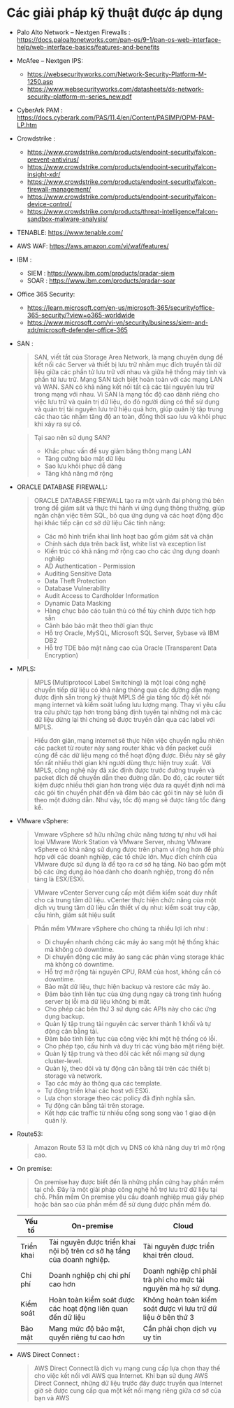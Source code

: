 # Các giải pháp kỹ thuật được áp dụng

- Palo Alto Network – Nextgen Firewalls : https://docs.paloaltonetworks.com/pan-os/9-1/pan-os-web-interface-help/web-interface-basics/features-and-benefits
- McAfee – Nextgen IPS:
    - https://websecurityworks.com/Network-Security-Platform-M-1250.asp
    - https://www.websecurityworks.com/datasheets/ds-network-security-platform-m-series_new.pdf 
- CyberArk PAM : https://docs.cyberark.com/PAS/11.4/en/Content/PASIMP/OPM-PAM-LP.htm
- Crowdstrike : 
    - https://www.crowdstrike.com/products/endpoint-security/falcon-prevent-antivirus/ 
    - https://www.crowdstrike.com/products/endpoint-security/falcon-insight-xdr/ 
    - https://www.crowdstrike.com/products/endpoint-security/falcon-firewall-management/ 
    - https://www.crowdstrike.com/products/endpoint-security/falcon-device-control/ 
    - https://www.crowdstrike.com/products/threat-intelligence/falcon-sandbox-malware-analysis/ 

- TENABLE: https://www.tenable.com/ 
- AWS WAF: https://aws.amazon.com/vi/waf/features/
- IBM : 
    - SIEM : https://www.ibm.com/products/qradar-siem
    - SOAR : https://www.ibm.com/products/qradar-soar 
- Office 365 Security: 
    - https://learn.microsoft.com/en-us/microsoft-365/security/office-365-security/?view=o365-worldwide
    - https://www.microsoft.com/vi-vn/security/business/siem-and-xdr/microsoft-defender-office-365
- SAN : 
    > SAN, viết tắt của Storage Area Network, là mạng chuyên dụng để kết nối các Server và thiết bị lưu trữ nhằm mục đích truyền tải dữ liệu giữa các phần tử lưu trữ với nhau và giữa hệ thống máy tính và phần tử lưu trữ. 
    > Mạng SAN tách biệt hoàn toàn với các mạng LAN và WAN. SAN có khả năng kết nối tất cả các tài nguyên lưu trữ trong mạng với nhau. Vì SAN là mạng tốc độ cao dành riêng cho việc lưu trữ và quản trị dữ liệu, do đó người dùng có thể sử dụng và quản trị tài nguyên lưu trữ hiệu quả hơn, giúp quản lý tập trung các thao tác nhằm tăng độ an toàn, đồng thời sao lưu và khôi phục khi xảy ra sự cố. 

    >Tại sao nên sử dụng SAN? 
    >- Khắc phục vấn đề suy giảm băng thông mạng LAN 
    >- Tăng cường bảo mật dữ liệu
    >- Sao lưu khôi phục dễ dàng 
    >- Tăng khả năng mở rộng
- ORACLE DATABASE FIREWALL:
    > ORACLE DATABASE FIREWALL tạo ra một vành đai phòng thủ bên trong để giám sát và thực thi hành vi ứng dụng thông thường, giúp ngăn chặn việc tiêm SQL, bỏ qua ứng dụng và các hoạt động độc hại khác tiếp cận cơ sở dữ liệu 
    > Các tính năng: 
    > - Các mô hình triển khai linh hoạt bao gồm giám sát và chặn 
    > - Chính sách dựa trên back list, white list và exception list 
    > - Kiến trúc có khả năng mở rộng cao cho các ứng dụng doanh nghiệp 
    > - AD Authentication - Permission 
    > - Auditing Sensitive Data 
    > - Data Theft Protection 
    > - Database Vulnerability 
    > - Audit Access to Cardholder Information 
    > - Dynamic Data Masking 
    > - Hàng chục báo cáo tuân thủ có thể tùy chỉnh được tích hợp sẵn 
    > - Cảnh báo bảo mật theo thời gian thực 
    > - Hỗ trợ Oracle, MySQL, Microsoft SQL Server, Sybase và IBM DB2 
    > - Hỗ trợ TDE bảo mật nâng cao của Oracle (Transparent Data Encryption) 
- MPLS:
    > MPLS (Multiprotocol Label Switching) là một loại công nghệ chuyển tiếp dữ liệu có khả năng thông qua các đường dẫn mạng được định sẵn trong kỹ thuật MPLS để gia tăng tốc độ kết nối mạng internet và kiểm soát luồng lưu lượng mạng. Thay vì yêu cầu tra cứu phức tạp hơn trong bảng định tuyến tại những nơi mà các dữ liệu dừng lại thì chúng sẽ được truyền dẫn qua các label với MPLS. 

    >Hiểu đơn giản, mạng internet sẽ thực hiện việc chuyển ngẫu nhiên các packet từ router này sang router khác và đến packet cuối cùng để các dữ liệu mạng có thể hoạt động được. Điều này sẽ gây tốn rất nhiều thời gian khi người dùng thực hiện truy xuất.  
    >Với MPLS, công nghệ này đã xác định được trước đường truyền và packet đích để chuyển dẫn theo đường dẫn. Do đó, các router tiết kiệm được nhiều thời gian hơn trong việc đưa ra quyết định nơi mà các gói tin chuyển phát đến và đảm bảo các gói tin này sẽ luôn đi theo một đường dẫn. Như vậy, tốc độ mạng sẽ được tăng tốc đáng kể. 
- VMware vSphere:
    >Vmware vSphere sở hữu những chức năng tương tự như với hai loại VMware Work Station và VMware Server, nhưng VMware vSphere có khả năng sử dụng được trên phạm vi rộng hơn để phù hợp với các doanh nghiệp, các tổ chức lớn. Mục đích chính của VMware được sử dụng là để tạo ra cơ sở hạ tầng. Nó bao gồm một bộ các ứng dụng ảo hóa dành cho doanh nghiệp, trong đó nền tảng là ESX/ESXi. 

    >VMware vCenter Server cung cấp một điểm kiểm soát duy nhất cho cả trung tâm dữ liệu. vCenter thực hiện chức năng của một dịch vụ trung tâm dữ liệu cần thiết ví dụ như: kiểm soát truy cập, cấu hình, giám sát hiệu suất 

    >Phần mềm VMware vSphere cho chúng ta nhiều lợi ích như : 
    >- Di chuyển nhanh chóng các máy ảo sang một hệ thống khác mà không có downtime. 
    >- Di chuyển động các máy ảo sang các phân vùng storage khác mà không có downtime. 
    >- Hỗ trợ mở rộng tài nguyên CPU, RAM của host, không cần có downtime. 
    >- Bảo mật dữ liệu, thực hiện backup và restore các máy ảo. 
    >- Đảm bảo tính liên tục của ứng dụng ngay cả trong tình huống server bị lỗi mà dữ liệu không bị mất. 
    >- Cho phép các bên thứ 3 sử dụng các APIs này cho các ứng dụng backup. 
    >- Quản lý tập trung tài nguyên các server thành 1 khối và tự động cân bằng tải. 
    >- Đảm bảo tính liên tục của công việc khi một hệ thống có lỗi. 
    >- Cho phép tạo, cấu hình và duy trì các vùng bảo mật riêng biệt. 
    >- Quản lý tập trung và theo dõi các kết nối mạng sử dụng cluster-level. 
    >- Quản lý, theo dõi và tự động cân bằng tải trên các thiết bị storage và network. 
    >- Tạo các máy ảo thông qua các template. 
    >- Tự động triển khai các host với ESXi. 
    >- Lựa chọn storage theo các policy đã định nghĩa sẵn.
    >- Tự động cân bằng tải trên storage. 
    >- Kết hợp các traffic từ nhiều cổng song song vào 1 giao diện quản lý. 
- Route53:
    > Amazon Route 53 là một dịch vụ DNS có khả năng duy trì mở rộng cao. 

- On premise:
    >On premise hay được biết đến là những phần cứng hay phần mềm tại chỗ. Đây là một giải pháp công nghệ hỗ trợ lưu trữ dữ liệu tại chỗ. Phần mềm On premise yêu cầu doanh nghiệp mua giấy phép hoặc bản sao của phần mềm để sử dụng được phần mềm đó.


    | Yếu tố     | On-premise                                                             | Cloud                                                           |
    | ---------- | ---------------------------------------------------------------------- | --------------------------------------------------------------- |
    | Triển khai | Tài nguyên được triển khai nội bộ trên cơ sở hạ tầng của doanh nghiệp. | Tài nguyên được triển khai trên cloud.                          |
    | Chi phí    | Doanh nghiệp chị chi phí cao hơn                                       | Doanh nghiệp chỉ phải trả phí cho mức tài nguyên mà họ sử dụng. |
    | Kiểm soát  | Hoàn toàn kiểm soát được các hoạt động liên quan đến dữ liệu           | Không hoàn toàn kiểm soát được vì lưu trữ dữ liệu ở bên thứ 3   |
    | Bảo mật    | Mang mức độ bảo mật, quyền riêng tư cao hơn                            | Cần phải chọn dịch vụ uy tín                                    |


- AWS Direct Connect :
    > AWS Direct Connect là dịch vụ mạng cung cấp lựa chọn thay thế cho việc kết nối với AWS qua Internet. Khi bạn sử dụng AWS Direct Connect, những dữ liệu trước đây được truyền qua Internet giờ sẽ được cung cấp qua một kết nối mạng riêng giữa cơ sở của bạn và AWS 

